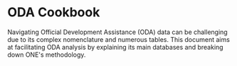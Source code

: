 # ODA Cookbook

Navigating Official Development Assistance (ODA) data can be challenging due to its complex nomenclature and numerous tables. This document aims at facilitating ODA analysis by explaining its main databases and breaking down ONE's methodology. 